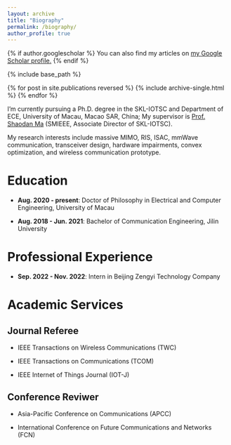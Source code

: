 ```yaml
---
layout: archive
title: "Biography"
permalink: /biography/
author_profile: true
---
```


{% if author.googlescholar %}
  You can also find my articles on <u><a href="{{author.googlescholar}}">my Google Scholar profile</a>.</u>
{% endif %}

{% include base_path %}

{% for post in site.publications reversed %}
  {% include archive-single.html %}
{% endfor %}

I’m currently pursuing a Ph.D. degree in the SKL-IOTSC and Department of ECE, University of Macau, Macao SAR, China; My supervisor is [Prof. Shaodan Ma](https://www.fst.um.edu.mo/personal/shaodanma/) (SMIEEE, Associate Director of SKL-IOTSC).  


My research interests include massive MIMO, RIS, ISAC, mmWave communication, transceiver design, hardware impairments, convex optimization, and wireless communication prototype.

# Education  

- **Aug. 2020 - present**: Doctor of Philosophy in Electrical and Computer Engineering, University of Macau  


- **Aug. 2018 - Jun. 2021**: Bachelor of Communication Engineering, Jilin University  


# Professional Experience  

- **Sep. 2022 - Nov. 2022**: Intern in Beijing Zengyi Technology Company  


# Academic Services  

## Journal Referee  

- IEEE Transactions on Wireless Communications (TWC)  

- IEEE Transactions on Communications (TCOM)  


- IEEE Internet of Things Journal (IOT-J)  


## Conference Reviwer  

- Asia-Pacific Conference on Communications (APCC)  

- International Conference on Future Communications and Networks (FCN)  

